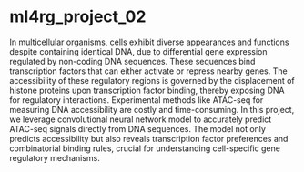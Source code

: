 # ml4rg_project_02

In multicellular organisms, cells exhibit diverse appearances and functions despite containing identical DNA, due to differential gene expression regulated by non-coding DNA sequences. These sequences bind transcription factors that can either activate or repress nearby genes. The accessibility of these regulatory regions is governed by the displacement of histone proteins upon transcription factor binding, thereby exposing DNA for regulatory interactions. Experimental methods like ATAC-seq for measuring DNA accessibility are costly and  time-consuming. In this project, we leverage convolutional neural network model to accurately predict ATAC-seq signals directly from DNA sequences. The model not only predicts accessibility but also reveals transcription factor preferences and combinatorial binding rules, crucial for understanding cell-specific gene regulatory mechanisms.
